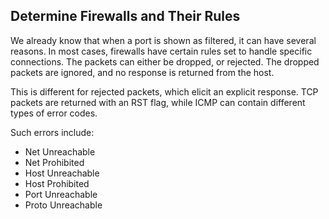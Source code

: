 ## Determine Firewalls and Their Rules

We already know that when a port is shown as filtered, it can have several reasons. In most cases, firewalls have certain rules set to handle specific connections. The packets can either be dropped, or rejected. The dropped packets are ignored, and no response is returned from the host.

This is different for rejected packets, which elicit an explicit response. TCP packets are returned with an RST flag, while ICMP can contain different types of error codes.

Such errors include:

   - Net Unreachable
   - Net Prohibited
   - Host Unreachable
   - Host Prohibited
   - Port Unreachable
   - Proto Unreachable
